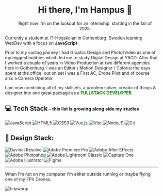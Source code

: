 <div id="user-content-toc">
  <ul align="center" style="list-style: none;">
    <summary>
      <h1>Hi there, I'm Hampus 🤙</h1>
      <p>Right now I'm on the lookout for an internship, starting in the fall of 2025.</p>
    </summary>
  </ul>
</div>

Currently a student at IT-Högskolan in Gothenburg, Sweden learning WebDev with a focus on <b>JavaScript</b> . 

Prior to my coding journey I had Graphic Design and Photo/Video as one of my biggest hobbies which led me to study Digital Design at YRGO. After that I worked a couple of years in Video Production at two different agencies here in Gothenburg.
I was an Editor / Motion Designer / Colorist the days spent at the office, out on set I was a First AC, Drone Pilot and of course also a Camera Operator. 

I am now combining all of my skillsets, a problem solver, creator of things & designer into one great package as a <b><font color='green'>FULLSTACK DEVELOPER.</font></b> 



💻 Tech Stack <sub><sup>- this list is growing along side my studies<sup></sub>
---
![JavaScript](https://img.shields.io/badge/javascript-%23323330.svg?style=for-the-badge&logo=javascript&logoColor=%23F7DF1E) ![HTML5](https://img.shields.io/badge/html5-%23E34F26.svg?style=for-the-badge&logo=html5&logoColor=white) ![CSS3](https://img.shields.io/badge/css3-%23663399.svg?style=for-the-badge&logo=css3&logoColor=white) ![Vue.js](https://img.shields.io/badge/vue.js-%2335495e.svg?style=for-the-badge&logo=vuedotjs&logoColor=%234FC08D) ![Vite](https://img.shields.io/badge/vite-%23646CFF.svg?style=for-the-badge&logo=vite&logoColor=white) ![NodeJS](https://img.shields.io/badge/node.js-6DA55F?style=for-the-badge&logo=node.js&logoColor=white) ![Git](https://img.shields.io/badge/Git-f14e32?style=for-the-badge&logo=Git&logoColor=white) 


🎨 Design Stack:
---
![Davinci Resolve](https://img.shields.io/badge/Davinci%20Resolve%20-9999FF.svg?style=for-the-badge&logo=Davinci%20Resolve&logoColor=white) ![Adobe Premiere Pro](https://img.shields.io/badge/Adobe%20Premiere%20Pro-9999FF.svg?style=for-the-badge&logo=Adobe%20Premiere%20Pro&logoColor=white) ![Adobe After Effects](https://img.shields.io/badge/Adobe%20After%20Effects-9999FF.svg?style=for-the-badge&logo=Adobe%20After%20Effects&logoColor=white)  ![Adobe Photoshop](https://img.shields.io/badge/adobe%20photoshop-%2331A8FF.svg?style=for-the-badge&logo=adobe%20photoshop&logoColor=white) ![Adobe Lightroom Classic](https://img.shields.io/badge/Adobe%20Lightroom%20Classic-31A8FF.svg?style=for-the-badge&logo=Adobe%20Lightroom%20Classic&logoColor=white) ![Capture One](https://img.shields.io/badge/Capture%20One-31A8FF.svg?style=for-the-badge&logo=Capture%20One&logoColor=white)  ![Adobe Illustrator](https://img.shields.io/badge/adobe%20illustrator-%23FF9A00.svg?style=for-the-badge&logo=adobe%20illustrator&logoColor=white) ![Figma](https://img.shields.io/badge/figma-%23F24E1E.svg?style=for-the-badge&logo=figma&logoColor=white)

---

When I'm not on my computer I'm either outside running or maybe flying one of my FPV Drones. 

![tinywoop](https://github.com/user-attachments/assets/9b02b58c-68fa-4ae4-ac7f-b40885c894d4)


<!--
**schwampus/schwampus** is a ✨ _special_ ✨ repository because its `README.md` (this file) appears on your GitHub profile.


# 💫 About Me:
## Hi there, I'm Hampus 🤙<br>I'm studying webdevelopment with a focus on JS in Gothenburg, Sweden. <br>Right now I'm on the lookout for an internship as a developer starting in the fall of 2025. 



---
[![](https://visitcount.itsvg.in/api?id=schwampus&icon=0&color=0)](https://visitcount.itsvg.in)


-->
